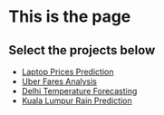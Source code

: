 # This is the page

## Select the projects below
* [Laptop Prices Prediction](laptop-price-prediction/readme.md)
* [Uber Fares Analysis](uber-fares-analysis/readme.md)
* [Delhi Temperature Forecasting](delhi-daily-temperature-forecasting/readme.md)
* [Kuala Lumpur Rain Prediction](kuala-lumpur-rain-prediction/readme.md)
